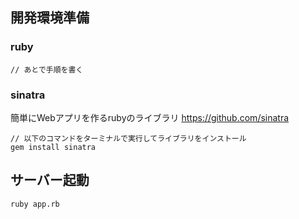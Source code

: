 ## 開発環境準備
### ruby
```
// あとで手順を書く
```

### sinatra
簡単にWebアプリを作るrubyのライブラリ 
https://github.com/sinatra

```
// 以下のコマンドをターミナルで実行してライブラリをインストール
gem install sinatra
```

## サーバー起動
```
ruby app.rb
```